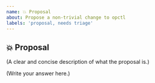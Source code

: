 ```yaml
---
name: 💥 Proposal
about: Propose a non-trivial change to opctl
labels: 'proposal, needs triage'
---
```


<!--
  Consider requesting the feature in our [![Slack](https://img.shields.io/badge/slack-opctl-E01563.svg)](https://join.slack.com/t/opctl/shared_invite/zt-51zodvjn-Ul_UXfkhqYLWZPQTvNPp5w) channel. 
-->

## 💥 Proposal

(A clear and concise description of what the proposal is.)

(Write your answer here.)
